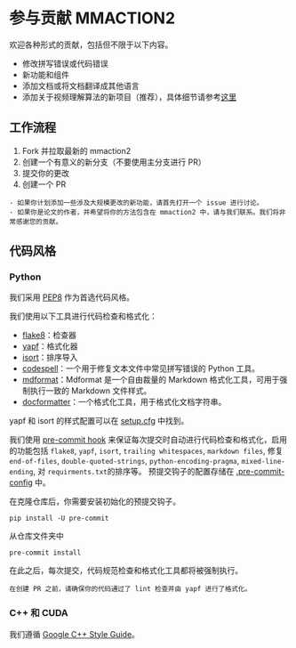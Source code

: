 # 参与贡献 MMACTION2

欢迎各种形式的贡献，包括但不限于以下内容。

- 修改拼写错误或代码错误
- 新功能和组件
- 添加文档或将文档翻译成其他语言
- 添加关于视频理解算法的新项目（推荐），具体细节请参考[这里](../projectzoo.md)

## 工作流程

1. Fork 并拉取最新的 mmaction2
2. 创建一个有意义的新分支（不要使用主分支进行 PR）
3. 提交你的更改
4. 创建一个 PR

```{note}
- 如果你计划添加一些涉及大规模更改的新功能，请首先打开一个 issue 进行讨论。
- 如果你是论文的作者，并希望将你的方法包含在 mmaction2 中，请与我们联系。我们将非常感谢您的贡献。
```

## 代码风格

### Python

我们采用 [PEP8](https://www.python.org/dev/peps/pep-0008/) 作为首选代码风格。

我们使用以下工具进行代码检查和格式化：

- [flake8](http://flake8.pycqa.org/en/latest/)：检查器
- [yapf](https://github.com/google/yapf)：格式化器
- [isort](https://github.com/timothycrosley/isort)：排序导入
- [codespell](https://github.com/codespell-project/codespell)：一个用于修复文本文件中常见拼写错误的 Python 工具。
- [mdformat](https://github.com/executablebooks/mdformat)：Mdformat 是一个自由裁量的 Markdown 格式化工具，可用于强制执行一致的 Markdown 文件样式。
- [docformatter](https://github.com/myint/docformatter)：一个格式化工具，用于格式化文档字符串。

yapf 和 isort 的样式配置可以在 [setup.cfg](https://github.com/open-mmlab/mmaction2/blob/main/setup.cfg) 中找到。

我们使用 [pre-commit hook](https://pre-commit.com/) 来保证每次提交时自动进行代码检查和格式化，启用的功能包括 `flake8`, `yapf`, `isort`, `trailing whitespaces`, `markdown files`, 修复 `end-of-files`, `double-quoted-strings`, `python-encoding-pragma`, `mixed-line-ending`, 对 `requirments.txt`的排序等。
预提交钩子的配置存储在 [.pre-commit-config](https://github.com/open-mmlab/mmaction2/blob/main/.pre-commit-config.yaml) 中。

在克隆仓库后，你需要安装初始化的预提交钩子。

```shell
pip install -U pre-commit
```

从仓库文件夹中

```shell
pre-commit install
```

在此之后，每次提交，代码规范检查和格式化工具都将被强制执行。

```{note}
在创建 PR 之前，请确保你的代码通过了 lint 检查并由 yapf 进行了格式化。
```

### C++ 和 CUDA

我们遵循 [Google C++ Style Guide](https://google.github.io/styleguide/cppguide.html)。
